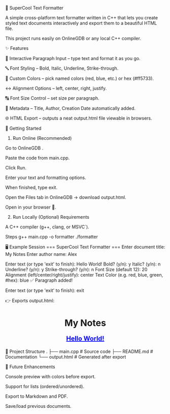 📄 SuperCool Text Formatter

A simple cross-platform text formatter written in C++ that lets you create styled text documents interactively and export them to a beautiful HTML file.

This project runs easily on OnlineGDB or any local C++ compiler.

✨ Features

📝 Interactive Paragraph Input – type text and format it as you go.

🔤 Font Styling – Bold, Italic, Underline, Strike-through.

🎨 Custom Colors – pick named colors (red, blue, etc.) or hex (#ff5733).

↔️ Alignment Options – left, center, right, justify.

🔠 Font Size Control – set size per paragraph.

👤 Metadata – Title, Author, Creation Date automatically added.

🌐 HTML Export – outputs a neat output.html file viewable in browsers.

🚀 Getting Started
1. Run Online (Recommended)

Go to OnlineGDB
.

Paste the code from main.cpp.

Click Run.

Enter your text and formatting options.

When finished, type exit.

Open the Files tab in OnlineGDB → download output.html.

Open in your browser 🎉.

2. Run Locally (Optional)
Requirements

A C++ compiler (g++, clang, or MSVC`).

Steps
g++ main.cpp -o formatter
./formatter

🖥️ Example Session
=== SuperCool Text Formatter ===
Enter document title: My Notes
Enter author name: Alex

Enter text (or type 'exit' to finish): Hello World!
Bold? (y/n): y
Italic? (y/n): n
Underline? (y/n): y
Strike-through? (y/n): n
Font Size (default 12): 20
Alignment (left/center/right/justify): center
Text Color (e.g. red, blue, green, #hex): blue
✅ Paragraph added!

Enter text (or type 'exit' to finish): exit


👉 Exports output.html:

<h1 style='text-align:center;'>My Notes</h1>
<p style='text-align:center; font-size:20px; color:blue; font-weight:bold; text-decoration:underline;'>
Hello World!
</p>

📂 Project Structure
.
├── main.cpp      # Source code
├── README.md     # Documentation
└── output.html   # Generated after export

🔮 Future Enhancements

Console preview with colors before export.

Support for lists (ordered/unordered).

Export to Markdown and PDF.

Save/load previous documents.